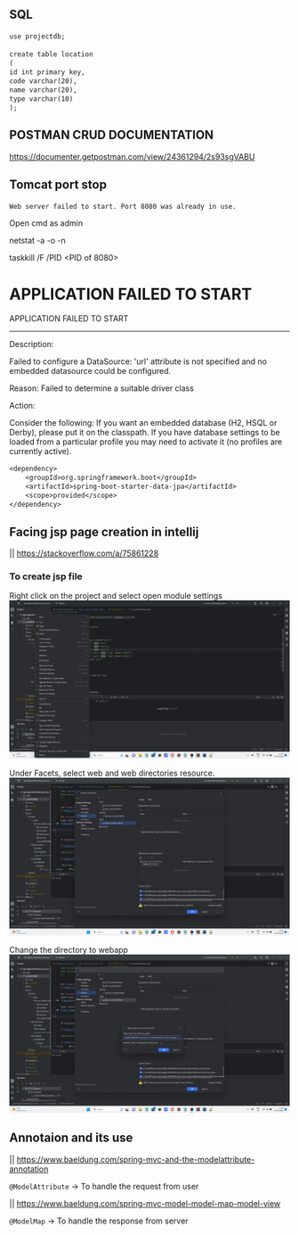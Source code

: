 ## SQL

````
use projectdb;

create table location
(
id int primary key,
code varchar(20),
name varchar(20),
type varchar(10)
);
````

## POSTMAN CRUD DOCUMENTATION

https://documenter.getpostman.com/view/24361294/2s93sgVABU

## Tomcat port stop
`Web server failed to start. Port 8080 was already in use.`

Open cmd as admin

netstat -a -o -n

taskkill /F /PID <PID of 8080>

# APPLICATION FAILED TO START


 APPLICATION FAILED TO START
***************************

Description:

Failed to configure a DataSource: 'url' attribute is not specified and no embedded datasource could be configured.

Reason: Failed to determine a suitable driver class


Action:

Consider the following:
    If you want an embedded database (H2, HSQL or Derby), please put it on the classpath.
    If you have database settings to be loaded from a particular profile you may need to activate it (no profiles are currently active).

```
<dependency>
    <groupId>org.springframework.boot</groupId>
    <artifactId>spring-boot-starter-data-jpa</artifactId>
    <scope>provided</scope>
</dependency>
``` 

## Facing jsp page creation in intellij
|| https://stackoverflow.com/a/75861228


### To create jsp file
Right click on the project and select open module settings
![img.png](img.png)

Under Facets, select web and web directories resource.
![img_1.png](img_1.png)

Change the directory to webapp
![img_2.png](img_2.png)

## Annotaion and its use

|| https://www.baeldung.com/spring-mvc-and-the-modelattribute-annotation

`@ModelAttribute` -> To handle the request from user

|| https://www.baeldung.com/spring-mvc-model-model-map-model-view

`@ModelMap` ->  To handle the response from server

